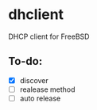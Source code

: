 # dhclient
DHCP client for FreeBSD

## To-do:
- [X] discover
- [ ] realease method
- [ ] auto release
